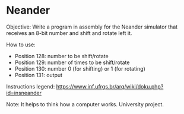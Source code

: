 # Neander

Objective: Write a program in assembly for the Neander simulator that receives an 8-bit number and shift and rotate left it.

How to use:
 
 - Position 128: number to be shift/rotate
 - Position 129: number of times to be shift/rotate
 - Position 130: number 0 (for shifting) or 1 (for rotating)
 - Position 131: output
 
Instructions legend: https://www.inf.ufrgs.br/arq/wiki/doku.php?id=insneander

Note: It helps to think how a computer works. University project.
